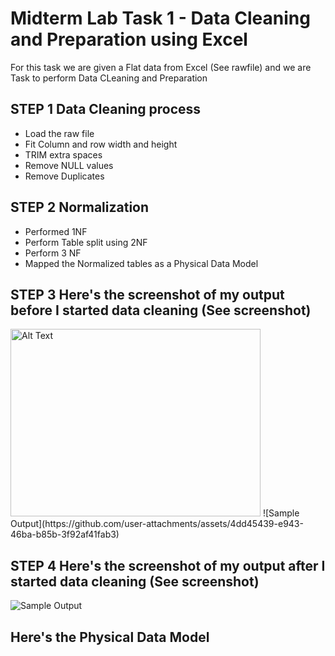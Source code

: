 # Midterm Lab Task 1 - Data Cleaning and Preparation using Excel
For this task we are given a Flat data from Excel (See rawfile) and we are Task to perform Data CLeaning and Preparation 
## STEP 1 Data Cleaning process
- Load the raw file
- Fit Column and row width and height
- TRIM extra spaces
- Remove NULL values
- Remove Duplicates
## STEP 2 Normalization 
- Performed 1NF
- Perform Table split using 2NF
- Perform 3 NF
- Mapped the Normalized tables as a Physical Data Model
## STEP 3 Here's the screenshot of my output before I started data cleaning (See screenshot)
<img src="images/1.JPG" alt="Alt Text" width="400" height="300">
![Sample Output](https://github.com/user-attachments/assets/4dd45439-e943-46ba-b85b-3f92af41fab3)

## STEP 4 Here's the screenshot of my output after I started data cleaning (See screenshot)
![Sample Output](images/1.JPG)
## Here's the Physical Data Model
